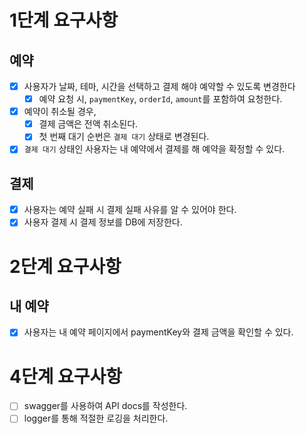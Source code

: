 # 1단계 요구사항

## 예약

- [x] 사용자가 날짜, 테마, 시간을 선택하고 결제 해야 예약할 수 있도록 변경한다
    - [x] 예약 요청 시, `paymentKey`, `orderId`, `amount`를 포함하여 요청한다.
- [x] 예약이 취소될 경우,
    - [x] 결제 금액은 전액 취소된다.
    - [x] 첫 번째 대기 순번은 `결제 대기` 상태로 변경된다.
- [x] `결제 대기` 상태인 사용자는 내 예약에서 결제를 해 예약을 확정할 수 있다.

## 결제

- [x] 사용자는 예약 실패 시 결제 실패 사유를 알 수 있어야 한다.
- [x] 사용자 결제 시 결제 정보를 DB에 저장한다.

# 2단계 요구사항

## 내 예약

- [x] 사용자는 내 예약 페이지에서 paymentKey와 결제 금액을 확인할 수 있다.

# 4단계 요구사항

- [ ] swagger를 사용하여 API docs를 작성한다.
- [ ] logger를 통해 적절한 로깅을 처리한다.
